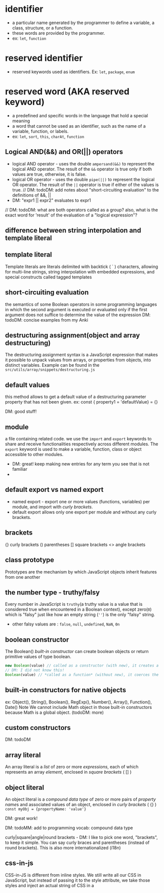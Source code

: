 # identifier

- a particular name generated by the programmer to define a variable, a class, structure, or a function.
- these words are provided by the programmer.
- ex: `let`, `function`

# reserved identifier

- reserved keywords used as identifiers. Ex: `let`, `package`, `enum`

# reserved word (AKA reserved keyword)

- a predefined and specific words in the language that hold a special meaning
- a word that cannot be used as an identifier, such as the name of a variable, function, or labels.
- ex: `let`, `sort`, `this`, `charAt`, `function`

## Logical AND(&&) and OR(||) operators

- logical AND operator - uses the double `ampersand(&&)` to represent the logical AND operator.
  The result of the `&&` operator is true only if both values are true, otherwise, it is false.
- logical OR operator - uses the double `pipe(||)` to represent the logical OR operator.
  The result of the `||` operator is true if either of the values is true.
  // DM: todoDM: add notes about "short-circuiting evaluation" to the definitions of &&, ||
- DM: "expr1 || expr2" evaluates to expr1

// DM: todoDM: what are both operators called as a group? also, what is the exact word for 'result' of the evaluation of a "logical expression"?

## difference between string interpolation and template literal

<!-- MM: These two expressions seem to be confusing at first to me, but I think string interpolation is the *process* to insert or embed, but template literal or string literal is the *place* to insert the string interpolation. DM: exactly!
For example, a box with pens inside, a box is a template literal and pens are string interpolation
DM: yes, in the sense that the template literal is what JS employs to make string interpolation happen. This will help clarify the difference - string interpolation is an item for tech-vocabulary.md, and template literal belongs in this file.
DM: but yes the ${} is where the string interpolation happens in `text, text ${} more text`
DM: and: `text, text ${ 'any expression here will be coerced to a String' } more text`
DM: todoMM: summarize my answer into a 'definition' for this vocab entry

A template literal is a placeholder used in JavaScript for string interpolation and expressions with a dollar sign and curly braces, while string interpolation is used to concatenate string with the plus sign.
-->

## template literal

Template literals are literals delimited with backtick ( ` ) characters, allowing for multi-line strings, string interpolation with embedded expressions, and special constructs called tagged templates

## short-circuiting evaluation

the semantics of some Boolean operators in some programming languages in which the second argument is executed or evaluated only if the first argument does not suffice to determine the value of the expression
DM: todoDM: concise examples from my Anki

## destructuring assignment(object and array destructuring)

The destructuring assignment syntax is a JavaScript expression that makes it possible to unpack values from arrays, or properties from objects, into distinct variables.
Example can be found in the `src/utils/array/snippets/destructuring.js`

## default values

this method allows to get a default value of a destructuring parameter property that has not been given.
ex: const { property1 = 'defaultValue} = {}

DM: good stuff!

## module

a file containing related code. we use the `import` and `export` keywords to share and receive functionalities respectively across different modules. The `export` keyword is used to make a variable, function, class or object accessible to other modules.

- DM: great! keep making new entries for any term you see that is not familiar
-

## default export vs named export

- named export - export one or more values (functions, variables) per module, and import with _curly brackets_.
- default export allows only one export per module and without any curly brackets.

## brackets

{} curly brackets
() parentheses
[] square brackets
<> angle brackets

## class prototype

Prototypes are the mechanism by which JavaScript objects inherit features from one another

<!-- an example from the ./class-prototype/class.js -->

## the number type - truthy/falsy

Every number in JavaScript is `truthy`(a truthy value is a value that is considered true when encountered in a Boolean context), except zero(`0`) which is "falsy" just like how an empty string (`''`) is the only "falsy" string.

- other falsy values are : `false`, `null`, `undefined`, `NaN`, `0n`

## boolean constructor

The Boolean() _built-in constructor_ can create boolean objects or return primitive values of type boolean.

```js
new Boolean(value) // called as a constructor (with new), it creates a Boolean object, which is NOT a primitive.
// DM: I did not know this!
Boolean(value) // *called as a function* (without new), it coerces the parameter to a boolean PRIMITIVE.
```

## built-in constructors for native objects

ex: Object(), String(), Boolean(), RegExp(), Number(), Array(), Function(), Date()
Note We cannot include Math object in those built-in constructors because Math is a global object. (todoDM: more)

## custom constructors

DM: todoDM

## array literal

An array literal is a _list_ of zero or more _expressions_, each of which represents an array _element_, enclosed in _square brackets_ ( [] )

## object literal

An object literal is a _compound data type_ of zero or more pairs of *property name*s and associated values of an object, enclosed in _curly brackets_ ( {} )
`const myObj = {propertyName: 'value'}`

DM: great work!

DM: todoMM: add to programming vocab: compound data type

curly|square|angle|round brackets - DM: I like to pick one word, "brackets", to keep it simple. You can say curly braces and parentheses (instead of round brackets). This is also more internationalized (i18n)

## css-in-js

CSS-in-JS is different from inline styles. We still write all our CSS in JavaScript, but instead of passing it to the style attribute, we take those styles and inject an actual string of CSS in a <style> tag into the DOM

## recursive function

A recursive function is a function that **calls itself** _until it doesn’t_.

verb form: to recurse; ex: "the algorithm recurses on the children of the current item"

<!-- MM: i need to understand in depth the concept and train a lot on it. Yup, we'll do a few examples so that you understand the why and how. But, you don't need to be expert at "data structures and algorithms" to get a Junior DEV job. However, since you're trying for your first job to be remote, you'll need to go "above and beyond" what most Junior DEVs have to prepare for the first job. Therefore, let's make sure you understand the basics and have a few reference examples.(ok) -->

## property access: dot notation vs. bracket notation

- operators: member access vs. computed member access
  - member access operator (using dot notation)
  - computed member access operator (using bracket notation)
  - https://developer.mozilla.org/en-US/docs/Web/JavaScript/Reference/Operators/Operator_Precedence#table
  - https://developer.mozilla.org/en-US/docs/Web/JavaScript/Reference/Operators/Property_Accessors#dot_notation
- The difference is in how a property value is interpreted.
  - When using a dot, the part after the dot must be a valid property name of the object, and it directly names the property.
  - When using square brackets, the _expression_ between the brackets is _evaluated_ to get the property name. Ex: myObject[x] tries to evaluate the expression x and uses the result as the property name.

```js
const myObject = {
  myPropertyName: 'my property value',
  'my property name with spaces': 'my property value with spaces',
}
myObject.myPropertyName
myObject['my property name with spaces'] // 'my property name with spaces' is an expression
myObject.my property name with spaces // SyntaxError: Unexpected token
myObject.'my property name with spaces' // SyntaxError: Unexpected token
const myPropertyNameInAVariable = 'myPropertyName'
myObject[myPropertyNameInAVariable] // myPropertyNameInAVariable is an expression
myObject.myPropertyNameInAVariable // error! myPropertyNameInAVariable is undefined (not a property of myObject)
```

## hoisting

JavaScript Hoisting refers to the process whereby the interpreter appears to move the declaration of functions, variables or classes to the top of their scope, prior to execution of the code.

## mutation

- A value is said to be mutable if it can be changed, altered
- a mutation is the act of changing the properties of an object, or the value of a declared variable.
- but, all primitive values in JavaScript are immutable:
  - you can't change their properties — ever
  - they cannot be altered
  - but their value can be reassigned
- let - you can reassign and mutate (objects)
- const - cannot reassign, but can mutate
- often an interview question. memorize a short answer. be careful to not get 'lost in the weeds'

# object

- { property: value }
- anything that is not a primitive: array, regExp, date
  - note: all can be instantiated via the 'new' operator: const date = new Date()
    - but, so can a string: const myString = new String('hello') // DM: todoDM: is myString an object or primitive
    - also, number: const myNumber = new Number(1);
    -

## type coercion

* automatic or implicit conversion of values from one data type to another 
* happens implicitly when operators or functions are applied to values of different types
* examples:
  * 4 + '5' // '45' // 4 was coerced to '4' then concatenated with '5'
  * 4 + Number(5) // 9 // '5' was converted to 5 then added to 4
  * [].filter(mySubstring => [].find(myString => myString.includes(mySubstring)))
    * Array.filter() expects a Boolean 
    * but Array.find() returns the matching myString || undefined
    * therefore, Array.filter() code coerces myString || undefined to Boolean


  return firstArray
    .filter((substring) => {
      return secondArray.find((string) => string.includes(substring))
      /*
        'arp' || undefined || '' || '0' || 0
        Boolean('arp') === true // string to true
        Boolean(undefined) === false // undefined to false
        type coercion
      */
    })
    .sort()
  Boolean('arp') // converts 'arp' to Boolean "explicitly"; "explicit conversion"
  'arp' === true // false
  'arp' == true //  true - "==" "implicitly" coerces 'arp' to Boolean; "implicit conversion"

## abstract equality comparison operator(==) vs strict equality comparison operator(===)

- The abstract equality operator performs a _**loose** equality_ comparison that performs type coercion if necessary to make the comparison possible. 
- The strict equality operator, on the other hand, performs a _strict equality_ comparison that does not perform type coercion and requires the operands to have the same type (as well as the same value).

https://www.pluralsight.com/blog/software-development/vs-javascript-abstract-vs-strict-equality

##  truthy/falsy VS Boolean()
* the 7 falsy values: false, 0, 0n, '', null, undefined, NaN (mnemonic: F00'nun)
* truthy = NOT falsy
* truthy/falsy is implemented by 
  * `if ()` 
  * `Boolean()` 
  * (but not `==`, which follow the JS rules of type coercion, which are weird).
  * exit conditions on constructs like `for` and `while`. 
  * By extension, _predicate functions_, like those passed to Array.filter and Array.find, also operate based on truthiness.
  * operators:
    * `!` negation operator
    * `&&` and `||` logical operators
      * called short-circuiting operators because they evaluate their operands from left to right and stop at the first value that guarantees the value of the expression. 
      * Short-circuiting expressions produce whatever value determined the truthiness of the expression, not necessarily a boolean: 
        * `0 || 42 // 42`
        * `const obj = { ...( truthy && { foo: 'bar' } ) }`
          * note: `{ ...anyFalsyValue } // {}`
          * also: `{ ...[] } // {}`
    * ?...: conditional (ternary) operator
  * Truthiness is inherent in every JavaScript value and is used implicitly by the runtime anytime a boolean evaluation of the value is required. 

// == (JS "abstract equality" is weird, so DON'T USE ==, DO USE ===)
false == 0        // true
0 == 0n           // true
0n == ''          // true
'' == null        // false // empty string can't be coerced to null or vice versa
null == undefined // true
undefined == NaN  // false // undefined can't be coerced to NaN or vice versa

// if ()
if (false || 0 || 0n || '' || null || undefined || NaN) console.log('never logged')

// Boolean()
Boolean(false) === Boolean(0)        // true
Boolean(0) === Boolean(0n)           // true
Boolean(0n) === Boolean('')          // true
Boolean('') === Boolean(null)        // true
Boolean(null) === Boolean(undefined) // true
Boolean(undefined) === Boolean(NaN)  // true

// ?? nullish coalescing operator handles both `null` and `undefined` and solves some of the drawbacks of truthiness/falsiness
const foo = null ?? 'default string'; // 'default string'
const baz = 0 ?? 42; // 0 // however, 0 is a valid number value that happens to be falsy
const bar = 0 || 42; // 42
const boo = '' || 'some string value' // 'some string value' //  however, '' may be a valid value
const fax = '' ?? 'some string value' // ''




